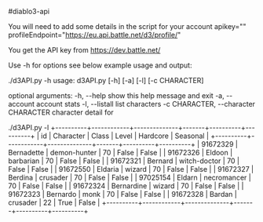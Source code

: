 #diablo3-api

You will need to add some details in the script for your account
apikey="<insert here>"
profileEndpoint="https://eu.api.battle.net/d3/profile/<insert here>"

You get the API key from https://dev.battle.net/

Use -h for options see below example usage and output:

./d3API.py -h
usage: d3API.py [-h] [-a] [-l] [-c CHARACTER]

optional arguments:
  -h, --help            show this help message and exit
  -a, --account         account stats
  -l, --listall         list characters
  -c CHARACTER, --character CHARACTER
                        character detail for <heroID>

./d3API.py -l
+----------+------------+--------------+-------+----------+----------+
|    id    | Character  |    Class     | Level | Hardcore | Seasonal |
+----------+------------+--------------+-------+----------+----------+
| 91672329 | Bernadette | demon-hunter |   70  |  False   |  False   |
| 91672326 |   Eldoon   |  barbarian   |   70  |  False   |  False   |
| 91672321 |  Bernard   | witch-doctor |   70  |  False   |  False   |
| 91672550 |  Eldaria   |    wizard    |   70  |  False   |  False   |
| 91672327 |  Berdina   |   crusader   |   70  |  False   |  False   |
| 97025154 |   Eldarn   | necromancer  |   70  |  False   |  False   |
| 91672324 | Bernardine |    wizard    |   70  |  False   |  False   |
| 91672323 |  Bernardo  |     monk     |   70  |  False   |  False   |
| 91672328 |   Bardan   |   crusader   |   22  |   True   |  False   |
+----------+------------+--------------+-------+----------+----------+

